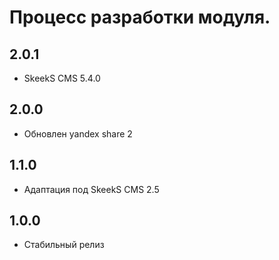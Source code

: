 Процесс разработки модуля.
==============
  
2.0.1
-----------------
  * SkeekS CMS 5.4.0
  
2.0.0
-----------------
  * Обновлен yandex share 2

1.1.0
-----------------
  * Адаптация под SkeekS CMS 2.5

1.0.0
-----------------
  * Стабильный релиз